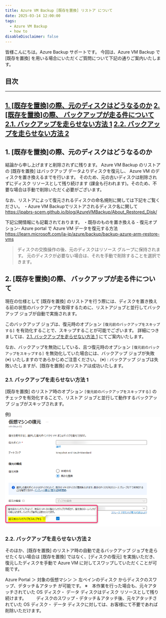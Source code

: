```yaml
---
title: Azure VM Backup [既存を置換] リストア について
date: 2025-03-14 12:00:00
tags:
  - Azure VM Backup
  - how to
disableDisclaimer: false
---
```


<!-- more -->
皆様こんにちは。Azure Backup サポートです。
今回は、Azure VM Backup で　[既存を置換] を用いる場合にいただくご質問について下記の通りご案内いたします。

## 目次
-----------------------------------------------------------
[1. [既存を置換]の際、元のディスクはどうなるのか](#1)
[2. [既存を置換]の際、 バックアップが走る件について](#2)
[2.1. バックアップを走らせない方法 1](#2-1)
[2.2. バックアップを走らせない方法 2](#2-2)
-----------------------------------------------------------

## <a id="1"></a> 1. [既存を置換]の際、元のディスクはどうなるのか

結論から申し上げますと削除されずに残ります。
Azure VM Backup のリストアの [既存を置換] はバックアップ データよりディスクを復元し、 Azure VM のディスクを置き換えるまでを行います。
そのため、元の古いディスクは削除されずにディスク リソースとして残り続けます (課金も行われます)。そのため、不要な場合は手動で削除いただく必要がございます。

なお、リストアによって復元されるディスクの命名規則に関しては下記をご覧ください。
・Azure VM Backupでリストアされるディスク名に関して
https://jpabrs-scem.github.io/blog/AzureVMBackup/About_Restored_Disk/
 
下記公開情報にも記載されております。
・既存のものを置き換える - 復元オプション- Azure portal で Azure VM データを復元する方法
https://learn.microsoft.com/ja-jp/azure/backup/backup-azure-arm-restore-vms

>ディスクの交換操作の後、元のディスクはリソース グループに保持されます。 元のディスクが必要ない場合は、それを手動で削除することを選択できます。

## <a id="2"></a> 2. [既存を置換]の際、 バックアップが走る件について
現在の仕様として [既存を置換] のリストアを行う際には、ディスクを置き換える前の状態のバックアップを取得するために、リストアジョブと並行してバックアップ ジョブが自動で実施されます。

このバックアップ ジョブは、復元時のオプション ``[復元前のバックアップをスキップする]`` を有効化することで、スキップすることが可能でございます。
詳細につきましては、[2.1. バックアップを走らせない方法 1](#2-1) にてご案内いたします。

なお、バックアップを無効にしている、且つ復元時のオプション ``[復元前のバックアップをスキップする]`` を無効化していた場合には、バックアップ ジョブが失敗 (※) いたしますのであらかじめご注意ください。
(※) : バックアップ ジョブは失敗いたしますが、[既存を置換] のリストアは成功いたします。  

### <a id="2-1"></a> 2.1. バックアップを走らせない方法 1
[既存を置換] のリストア時のオプション ``[復元前のバックアップをスキップする]`` のチェックを有効化することで、リストア ジョブと並行して動作するバックアップ ジョブがスキップされます。  

例)
![](./restore_swapdsik/skip_pre_restore_backup.png)

### <a id="2-2"></a> 2.2. バックアップを走らせない方法 2
そのほか、[既存を置換] のリストア時の自動で走るバックアップ ジョブを走らせたくない場合は [既存を置換] ではなく、[ディスクの復元] を実施いただき、復元したディスクを手動で Azure VM に対してスワップしていただくことが可能です。

Azure Portal ＞ 対象の仮想マシン ＞ 左ペインのディスク からディスクのスワップ、デタッチ＆アタッチ が可能です。
※　本作業を行った場合も、元々アタッチされていた OS ディスク・ データ ディスクはディスク リソースとして残り続けます。
　　ディスクのスワップ・デタッチ＆アタッチ後、元々アタッチされていた OS ディスク・ データ ディスクに対しては、お客様にて不要であれば削除いただけます。